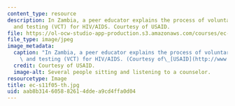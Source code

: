 ```yaml
---
content_type: resource
description: In Zambia, a peer educator explains the process of voluntary counseling
  and testing (VCT) for HIV/AIDS. Courtesy of USAID.
file: https://ol-ocw-studio-app-production.s3.amazonaws.com/courses/ec-s11-engineering-capacity-in-community-based-healthcare-fall-2005/aab8b314605882614ddea9cd4ffa0d04_ec-s11f05-th.jpg
file_type: image/jpeg
image_metadata:
  caption: "In Zambia, a peer educator explains the process of voluntary counseling\
    \ and testing (VCT) for HIV/AIDS. (Courtesy of\_[USAID](http://www.usaid.gov/).)"
  credit: Courtesy of USAID.
  image-alt: Several people sitting and listening to a counselor.
resourcetype: Image
title: ec-s11f05-th.jpg
uid: aab8b314-6058-8261-4dde-a9cd4ffa0d04
---
```

